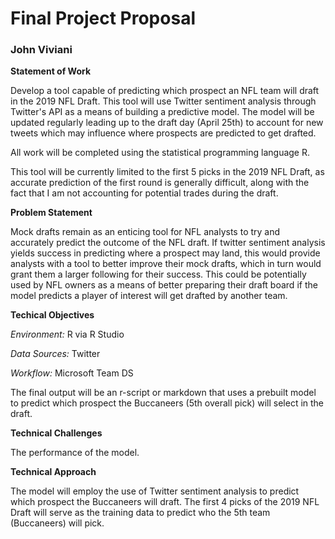 # Final Project Proposal
### John Viviani
**Statement of Work**

Develop a tool capable of predicting which prospect an NFL team will draft in the 2019 NFL Draft. This tool will use Twitter sentiment analysis through Twitter's API as a means of building a predictive model. The model will be updated regularly leading up to the draft day (April 25th) to account for new tweets which may influence where prospects are predicted to get drafted.

All work will be completed using the statistical programming language R.

This tool will be currently limited to the first 5 picks in the 2019 NFL Draft, as accurate prediction of the first round is generally difficult, along with the fact that I am not accounting for potential trades during the draft.

**Problem Statement**

Mock drafts remain as an enticing tool for NFL analysts to try and accurately predict the outcome of the NFL draft. If twitter sentiment analysis yields success in predicting where a prospect may land, this would provide analysts with a tool to better improve their mock drafts, which in turn would grant them a larger following for their success. This could be potentially used by NFL owners as a means of better preparing their draft board if the model predicts a player of interest will get drafted by another team.

**Techical Objectives**

*Environment:* R via R Studio

*Data Sources:* Twitter

*Workflow:* Microsoft Team DS

The final output will be an r-script or markdown that uses a prebuilt model to predict which prospect the Buccaneers (5th overall pick) will select in the draft.

**Technical Challenges**

The performance of the model.

**Technical Approach**

The model will employ the use of Twitter sentiment analysis to predict which prospect the Buccaneers will draft.
The first 4 picks of the 2019 NFL Draft will serve as the training data to predict who the 5th team (Buccaneers) will pick.
